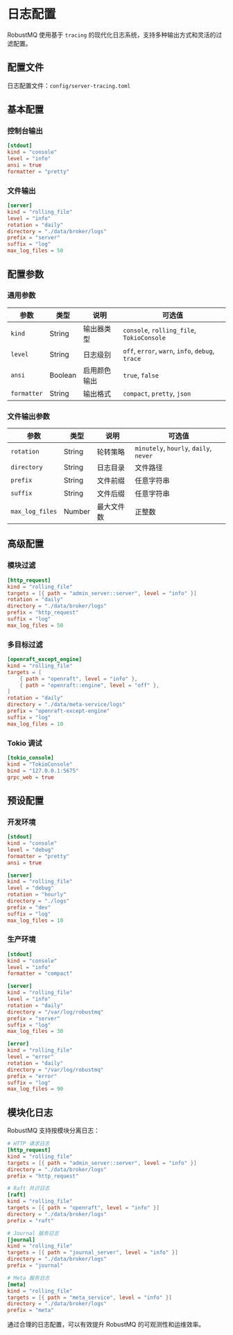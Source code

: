 # 日志配置

RobustMQ 使用基于 `tracing` 的现代化日志系统，支持多种输出方式和灵活的过滤配置。

## 配置文件

日志配置文件：`config/server-tracing.toml`

## 基本配置

### 控制台输出

```toml
[stdout]
kind = "console"
level = "info"
ansi = true
formatter = "pretty"
```

### 文件输出

```toml
[server]
kind = "rolling_file"
level = "info"
rotation = "daily"
directory = "./data/broker/logs"
prefix = "server"
suffix = "log"
max_log_files = 50
```

## 配置参数

### 通用参数

| 参数 | 类型 | 说明 | 可选值 |
|------|------|------|--------|
| `kind` | String | 输出器类型 | `console`, `rolling_file`, `TokioConsole` |
| `level` | String | 日志级别 | `off`, `error`, `warn`, `info`, `debug`, `trace` |
| `ansi` | Boolean | 启用颜色输出 | `true`, `false` |
| `formatter` | String | 输出格式 | `compact`, `pretty`, `json` |

### 文件输出参数

| 参数 | 类型 | 说明 | 可选值 |
|------|------|------|--------|
| `rotation` | String | 轮转策略 | `minutely`, `hourly`, `daily`, `never` |
| `directory` | String | 日志目录 | 文件路径 |
| `prefix` | String | 文件前缀 | 任意字符串 |
| `suffix` | String | 文件后缀 | 任意字符串 |
| `max_log_files` | Number | 最大文件数 | 正整数 |

## 高级配置

### 模块过滤

```toml
[http_request]
kind = "rolling_file"
targets = [{ path = "admin_server::server", level = "info" }]
rotation = "daily"
directory = "./data/broker/logs"
prefix = "http_request"
suffix = "log"
max_log_files = 50
```

### 多目标过滤

```toml
[openraft_except_engine]
kind = "rolling_file"
targets = [
    { path = "openraft", level = "info" },
    { path = "openraft::engine", level = "off" },
]
rotation = "daily"
directory = "./data/meta-service/logs"
prefix = "openraft-except-engine"
suffix = "log"
max_log_files = 10
```

### Tokio 调试

```toml
[tokio_console]
kind = "TokioConsole"
bind = "127.0.0.1:5675"
grpc_web = true
```

## 预设配置

### 开发环境

```toml
[stdout]
kind = "console"
level = "debug"
formatter = "pretty"
ansi = true

[server]
kind = "rolling_file"
level = "debug"
rotation = "hourly"
directory = "./logs"
prefix = "dev"
suffix = "log"
max_log_files = 10
```

### 生产环境

```toml
[stdout]
kind = "console"
level = "info"
formatter = "compact"

[server]
kind = "rolling_file"
level = "info"
rotation = "daily"
directory = "/var/log/robustmq"
prefix = "server"
suffix = "log"
max_log_files = 30

[error]
kind = "rolling_file"
level = "error"
rotation = "daily"
directory = "/var/log/robustmq"
prefix = "error"
suffix = "log"
max_log_files = 90
```

## 模块化日志

RobustMQ 支持按模块分离日志：

```toml
# HTTP 请求日志
[http_request]
kind = "rolling_file"
targets = [{ path = "admin_server::server", level = "info" }]
directory = "./data/broker/logs"
prefix = "http_request"

# Raft 共识日志
[raft]
kind = "rolling_file"
targets = [{ path = "openraft", level = "info" }]
directory = "./data/broker/logs"
prefix = "raft"

# Journal 服务日志
[journal]
kind = "rolling_file"
targets = [{ path = "journal_server", level = "info" }]
directory = "./data/broker/logs"
prefix = "journal"

# Meta 服务日志
[meta]
kind = "rolling_file"
targets = [{ path = "meta_service", level = "info" }]
directory = "./data/broker/logs"
prefix = "meta"
```

通过合理的日志配置，可以有效提升 RobustMQ 的可观测性和运维效率。
